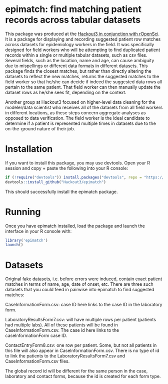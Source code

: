 epimatch: find matching patient records across tabular datasets
=======================

This package was produced at the [Hackout3 in conjunction with rOpenSci](http://hackout3.ropensci.org/). It is a package for displaying and recording suggested patient row matches across datasets for epidemiology workers in the field.  It was specifically designed for field workers who will be attempting to find duplicated patient records within a single or multiple tabular datasets, such as csv files. Several fields, such as the location, name and age, can cause ambiguity due to mispellings or different data formats in different datasets. This package finds the closest matches, but rather than directly altering the datasets to reflect the new matches, returns the suggested matches to the field worker so that he/she can decide if indeed the suggested data rows all pertain to the same patient. That field worker can then manually update the dataset rows as he/she sees fit, depending on the context.


Another group at Hackout3 focused on higher-level data cleaning for the modeler/data scientist who receives all of the datasets from all field workers in different locations, as these steps concern aggregate analyses as opposed to data verification. The field worker is the ideal candidate to determine if a patient is represented multiple times in datasets due to the on-the-ground nature of their job.

Installation
============

If you want to install this package, you may use devtools. Open your R session and copy + paste the following into your R console:

```r
if (!require("devtools")) install.packages("devtools", repo = "https://cran.r-project.org")
devtools::install_github("Hackout3/epimatch")
```

This should successfully install the epimatch package.

Running
=======

Once you have epimatch installed, load the package and launch the interface in your R console with:

```r
library('epimatch')
launch()
```

Datasets
=======
Original fake datasets, i.e. before errors were induced, contain exact patient matches in terms of name, age, date of onset, etc. There are three such datasets that you could feed in pairwise into epimatch to find suggested matches:

CaseInformationForm.csv:  case ID here links to the case ID in the laboratory form. 

LaboratoryResultsForm7.csv:  will have multiple rows per patient (patients had multiple labs). All of these patients will be found in CaseInformationForm.csv. The case id here links to the caseInformationForm case ID.

ContactEntryForm8.csv: one row per patient. Some, but not all patients in this file will also appear in CaseInformationForm.csv. There is no type of id to link the patients to the LaboratoryResultsForm7.csv and CaseInformationForm.csv files.

The global record id will be different for the same person in the case, laboratory and contact forms, because the id is created for each form type.
